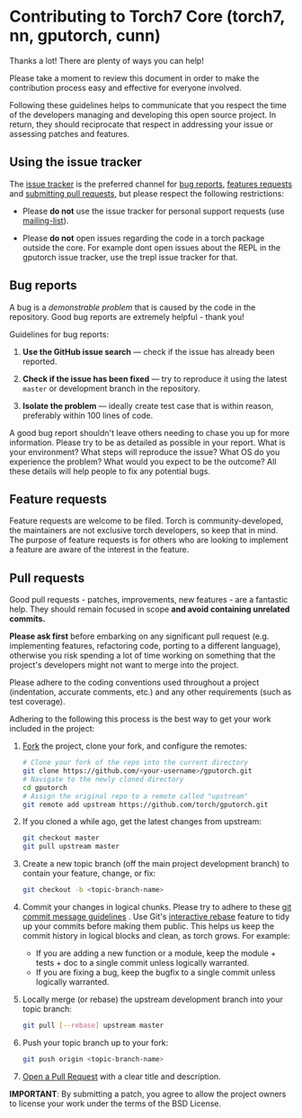 # Contributing to Torch7 Core (torch7, nn, gputorch, cunn)

Thanks a lot! There are plenty of ways you can help!

Please take a moment to review this document in order to make the contribution
process easy and effective for everyone involved.

Following these guidelines helps to communicate that you respect the time of
the developers managing and developing this open source project. In return,
they should reciprocate that respect in addressing your issue or assessing
patches and features.


## Using the issue tracker

The [issue tracker](https://github.com/torch/gputorch/issues) is
the preferred channel for [bug reports](#bugs), [features requests](#features)
and [submitting pull requests](#pull-requests), but please respect the following
restrictions:

* Please **do not** use the issue tracker for personal support requests (use
  [mailing-list](groups.google.com/forum/#!forum/torch7)).

* Please **do not** open issues regarding the code in a torch package 
  outside the core. For example dont open issues about the 
  REPL in the gputorch issue tracker, use the trepl issue tracker for that.

<a name="bugs"></a>
## Bug reports

A bug is a _demonstrable problem_ that is caused by the code in the repository.
Good bug reports are extremely helpful - thank you!

Guidelines for bug reports:

1. **Use the GitHub issue search** &mdash; check if the issue has already been
   reported.

2. **Check if the issue has been fixed** &mdash; try to reproduce it using the
   latest `master` or development branch in the repository.

3. **Isolate the problem** &mdash; ideally create test case that is within reason,
   preferably within 100 lines of code.

A good bug report shouldn't leave others needing to chase you up for more
information. Please try to be as detailed as possible in your report. What is
your environment? What steps will reproduce the issue? What OS do you
experience the problem? What would you expect to be the outcome? All these
details will help people to fix any potential bugs.

<a name="features"></a>
## Feature requests

Feature requests are welcome to be filed. Torch is community-developed, 
the maintainers are not exclusive torch developers, so keep that in mind.
The purpose of feature requests is for others who are looking to implement
a feature are aware of the interest in the feature.


<a name="pull-requests"></a>
## Pull requests

Good pull requests - patches, improvements, new features - are a fantastic
help. They should remain focused in scope **and avoid containing unrelated
commits.**

**Please ask first** before embarking on any significant pull request (e.g.
implementing features, refactoring code, porting to a different language),
otherwise you risk spending a lot of time working on something that the
project's developers might not want to merge into the project.

Please adhere to the coding conventions used throughout a project (indentation,
accurate comments, etc.) and any other requirements (such as test coverage).

Adhering to the following this process is the best way to get your work
included in the project:

1. [Fork](https://help.github.com/articles/fork-a-repo) the project, clone your
   fork, and configure the remotes:

   ```bash
   # Clone your fork of the repo into the current directory
   git clone https://github.com/<your-username>/gputorch.git
   # Navigate to the newly cloned directory
   cd gputorch
   # Assign the original repo to a remote called "upstream"
   git remote add upstream https://github.com/torch/gputorch.git
   ```

2. If you cloned a while ago, get the latest changes from upstream:

   ```bash
   git checkout master
   git pull upstream master
   ```

3. Create a new topic branch (off the main project development branch) to
   contain your feature, change, or fix:

   ```bash
   git checkout -b <topic-branch-name>
   ```

4. Commit your changes in logical chunks. Please try to adhere to these [git commit
   message guidelines](http://tbaggery.com/2008/04/19/a-note-about-git-commit-messages.html)
   . Use Git's [interactive rebase](https://help.github.com/articles/about-git-rebase)
   feature to tidy up your commits before making them public. This helps us keep the 
   commit history in logical blocks and clean, as torch grows. 
   For example: 
     - If you are adding a new function or a module, keep the module + tests + doc 
       to a single commit unless logically warranted. 
     - If you are fixing a bug, keep the bugfix to a single commit unless logically warranted.

5. Locally merge (or rebase) the upstream development branch into your topic branch:

   ```bash
   git pull [--rebase] upstream master
   ```

6. Push your topic branch up to your fork:

   ```bash
   git push origin <topic-branch-name>
   ```

7. [Open a Pull Request](https://help.github.com/articles/using-pull-requests/)
    with a clear title and description.

**IMPORTANT**: By submitting a patch, you agree to allow the project owners to
license your work under the terms of the BSD License.